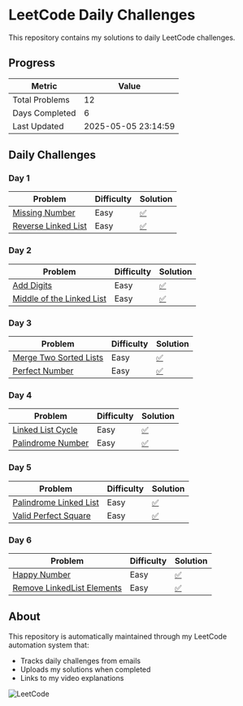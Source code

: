 
 # LeetCode Daily Challenges
 
 This repository contains my solutions to daily LeetCode challenges.
 
 ## Progress
 
 | Metric | Value |
 |--------|-------|
 | Total Problems | 12 |
 | Days Completed | 6 |
 | Last Updated | 2025-05-05 23:14:59 |
 
 ## Daily Challenges
 
 ### Day 1
 
 | Problem | Difficulty | Solution |
 |---------|------------|----------|
 | [Missing Number](https://leetcode.com/problems/missing-number/) | Easy | [✅](practice/day_1/missing_number.py) |
 | [Reverse Linked List](https://leetcode.com/problems/reverse-linked-list/) | Easy | [✅](practice/day_1/reverse_linked_list.py) |
 
 ### Day 2
 
 | Problem | Difficulty | Solution |
 |---------|------------|----------|
 | [Add Digits](https://leetcode.com/problems/add-digits/) | Easy | [✅](practice/day_2/add_digits.py) |
 | [Middle of the Linked List](https://leetcode.com/problems/middle-of-the-linked-list/) | Easy | [✅](practice/day_2/middle_of_the_linked_list.py) |
 
 ### Day 3
 
 | Problem | Difficulty | Solution |
 |---------|------------|----------|
 | [Merge Two Sorted Lists](https://leetcode.com/problems/merge-two-sorted-lists/) | Easy | [✅](practice/day_3/merge_two_sorted_lists.py) |
 | [Perfect Number](https://leetcode.com/problems/perfect-number/) | Easy | [✅](practice/day_3/perfect_number.py) |
 
 ### Day 4
 
 | Problem | Difficulty | Solution |
 |---------|------------|----------|
 | [Linked List Cycle](https://leetcode.com/problems/linked-list-cycle/) | Easy | [✅](practice/day_4/linked_list_cycle.py) |
 | [Palindrome Number](https://leetcode.com/problems/palindrome-number/) | Easy | [✅](practice/day_4/palindrome_number.py) |
 
 ### Day 5
 
 | Problem | Difficulty | Solution |
 |---------|------------|----------|
 | [Palindrome Linked List](https://leetcode.com/problems/palindrome-linked-list/) | Easy | [✅](practice/day_5/palindrome_linked_list.py) |
 | [Valid Perfect Square](https://leetcode.com/problems/valid-perfect-square/) | Easy | [✅](practice/day_5/valid_perfect_square.py) |
 
  ### Day 6
 
 | Problem | Difficulty | Solution |
 |---------|------------|----------|
 | [Happy Number](https://leetcode.com/problems/happy-number) | Easy | [✅](practice/day_6/happy_number.py) |
 | [Remove LinkedList Elements](https://leetcode.com/problems/remove-linked-list-elements) | Easy | [✅](practice/day_6/remove_linked_list_elements.py) |


 
 ## About
 
 This repository is automatically maintained through my LeetCode automation system that:
 - Tracks daily challenges from emails
 - Uploads my solutions when completed
 - Links to my video explanations
 
 ![LeetCode](https://user-images.githubusercontent.com/1385263/58340139-e29d3e80-7e0a-11e9-851c-f45327f5ee4f.png)
